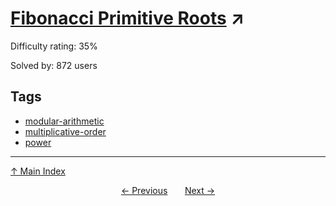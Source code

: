 # [Fibonacci Primitive Roots](https://projecteuler.net/problem=437) ↗️

Difficulty rating: 35%

Solved by: 872 users
## Tags

- [modular-arithmetic](../tags/modular-arithmetic.md)
- [multiplicative-order](../tags/multiplicative-order.md)
- [power](../tags/power.md)



---

[↑ Main Index](../README.md)


<div align=center><a href='436.md'>← Previous</a> &nbsp;&nbsp; &nbsp;&nbsp;  <a href='438.md'>Next →</a></div>

